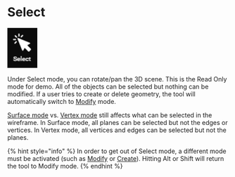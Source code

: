 # Select

![](../../.gitbook/assets/select2.jpg)

Under Select mode, you can rotate/pan the 3D scene. This is the Read Only mode for demo. All of the objects can be selected but nothing can be modified. If a user tries to create or delete geometry, the tool will automatically switch to [Modify](modify.md) mode.

[Surface mode](../../mode.md) vs. [Vertex mode](../../mode.md) still affects what can be selected in the wireframe. In Surface mode, all planes can be selected but not the edges or vertices. In Vertex mode, all vertices and edges can be selected but not the planes.

{% hint style="info" %}
In order to get out of Select mode, a different mode must be activated (such as [Modify](modify.md) or [Create](create.md)). Hitting Alt or Shift will return the tool to Modify mode.
{% endhint %}
